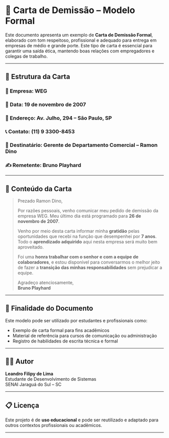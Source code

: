 # 📝 Carta de Demissão – Modelo Formal

Este documento apresenta um exemplo de **Carta de Demissão Formal**, elaborado com tom respeitoso, profissional e adequado para entrega em empresas de médio e grande porte. Este tipo de carta é essencial para garantir uma saída ética, mantendo boas relações com empregadores e colegas de trabalho.

---

## 📄 Estrutura da Carta

### 🏢 Empresa: **WEG**
### 📅 Data: **19 de novembro de 2007**
### 📍 Endereço: **Av. Julho, 294 – São Paulo, SP**
### 📞 Contato: **(11) 9 3300-8453**
### 👤 Destinatário: **Gerente de Departamento Comercial – Ramon Dino**
### ✍️ Remetente: **Bruno Playhard**

---

## 💼 Conteúdo da Carta

> Prezado Ramon Dino,
>
> Por razões pessoais, venho comunicar meu pedido de demissão da empresa WEG. Meu último dia está programado para **26 de novembro de 2007**.
>
> Venho por meio desta carta informar minha **gratidão** pelas oportunidades que recebi na função que desempenhei por **7 anos**. Todo o **aprendizado adquirido** aqui nesta empresa será muito bem aproveitado.
>
> Foi uma **honra trabalhar com o senhor e com a equipe de colaboradores**, e estou disponível para conversarmos o melhor jeito de fazer a **transição das minhas responsabilidades** sem prejudicar a equipe.
>
> Agradeço atenciosamente,  
> **Bruno Playhard**

---

## 🧭 Finalidade do Documento

Este modelo pode ser utilizado por estudantes e profissionais como:

- Exemplo de carta formal para fins acadêmicos  
- Material de referência para cursos de comunicação ou administração  
- Registro de habilidades de escrita técnica e formal  

---

## 👨‍💻 Autor

**Leandro Filipy de Lima**  
Estudante de Desenvolvimento de Sistemas  
SENAI Jaraguá do Sul – SC

---

## 📋 Licença

Este projeto é de **uso educacional** e pode ser reutilizado e adaptado para outros contextos profissionais ou acadêmicos.

---

